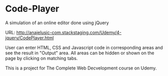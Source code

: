 # Code-Player
A simulation of an online editor done using jQuery

URL: http://anajelusic-com.stackstaging.com/Udemy/4-jquery/CodePlayer.html

User can enter HTML, CSS and Javascript code in corresponding areas and see the result in "Output" area. All areas can be hidden or shown on the page by clicking on matching tabs.

This is a project for The Complete Web Decvelopment course on Udemy.
